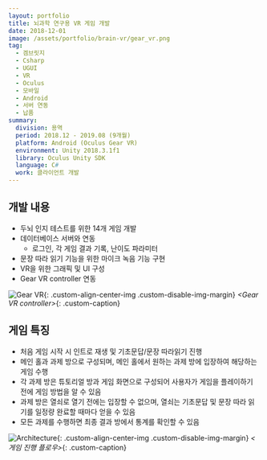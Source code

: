 ```yaml
---
layout: portfolio
title: 뇌과학 연구용 VR 게임 개발
date: 2018-12-01
image: /assets/portfolio/brain-vr/gear_vr.png
tag:
  - 겜브릿지
  - Csharp
  - UGUI
  - VR
  - Oculus
  - 모바일
  - Android
  - 서버 연동
  - 납품
summary:
  division: 용역
  period: 2018.12 - 2019.08 (9개월)
  platform: Android (Oculus Gear VR)
  environment: Unity 2018.3.1f1
  library: Oculus Unity SDK
  language: C#
  work: 클라이언트 개발
---
```


## 개발 내용

* 두뇌 인지 테스트를 위한 14개 게임 개발
* 데이터베이스 서버와 연동
  * 로그인, 각 게임 결과 기록, 난이도 파라미터
* 문장 따라 읽기 기능을 위한 마이크 녹음 기능 구현
* VR을 위한 그래픽 및 UI 구성
* Gear VR controller 연동

![Gear VR]({{site.baseurl}}/assets/portfolio/brain-vr/gear_vr.png){: .custom-align-center-img .custom-disable-img-margin}
*\<Gear VR controller\>*{: .custom-caption}

## 게임 특징

* 처음 게임 시작 시 인트로 재생 및 기초문답/문장 따라읽기 진행
* 메인 홀과 과제 방으로 구성되며, 메인 홀에서 원하는 과제 방에 입장하여 해당하는 게임 수행
* 각 과제 방은 튜토리얼 방과 게임 화면으로 구성되어 사용자가 게임을 플레이하기 전에 게임 방법을 알 수 있음
* 과제 방은 열쇠로 열기 전에는 입장할 수 없으며, 열쇠는 기초문답 및 문장 따라 읽기를 일정량 완료할 때마다 얻을 수 있음
* 모든 과제를 수행하면 최종 결과 방에서 통계를 확인할 수 있음

![Architecture]({{site.baseurl}}/assets/portfolio/brain-vr/architecture.png){: .custom-align-center-img .custom-disable-img-margin}
*\<게임 진행 플로우\>*{: .custom-caption}
